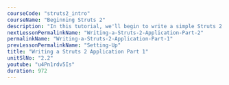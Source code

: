 ```yaml
---
courseCode: "struts2_intro"
courseName: "Beginning Struts 2"
description: "In this tutorial, we'll begin to write a simple Struts 2 project. We'll create the Struts XML and an action class, and also configure a mapping."
nextLessonPermalinkName: "Writing-a-Struts-2-Application-Part-2"
permalinkName: "Writing-a-Struts-2-Application-Part-1"
prevLessonPermalinkName: "Setting-Up"
title: "Writing a Struts 2 Application Part 1"
unitSlNo: "2.2"
youtube: "u4Pn1rdv5Is"
duration: 972
---
```

